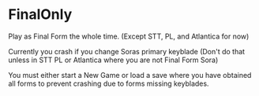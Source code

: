 # FinalOnly

Play as Final Form the whole time. (Except STT, PL, and Atlantica for now)

Currently you crash if you change Soras primary keyblade (Don't do that unless in STT PL or Atlantica where you are not Final Form Sora)

You must either start a New Game or load a save where you have obtained all forms to prevent crashing due to forms missing keyblades.
